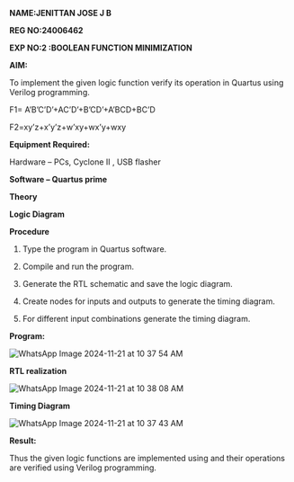 **NAME:JENITTAN JOSE J B**

**REG NO:24006462**

**EXP NO:2 :BOOLEAN FUNCTION MINIMIZATION**

**AIM:**

To implement the given logic function verify its operation in Quartus using Verilog programming.

F1= A’B’C’D’+AC’D’+B’CD’+A’BCD+BC’D 

F2=xy’z+x’y’z+w’xy+wx’y+wxy

**Equipment Required:**

Hardware – PCs, Cyclone II , USB flasher

**Software – Quartus prime**

**Theory**

**Logic Diagram**

**Procedure**

1.	Type the program in Quartus software.

2.	Compile and run the program.

3.	Generate the RTL schematic and save the logic diagram.

4.	Create nodes for inputs and outputs to generate the timing diagram.

5.	For different input combinations generate the timing diagram.


**Program:**

![WhatsApp Image 2024-11-21 at 10 37 54 AM](https://github.com/user-attachments/assets/601332ef-2822-4ece-bf45-1be84ede5214)

**RTL realization**

![WhatsApp Image 2024-11-21 at 10 38 08 AM](https://github.com/user-attachments/assets/cc3d3e8f-ed96-4fac-ac53-e03bd65916b7)

**Timing Diagram**

![WhatsApp Image 2024-11-21 at 10 37 43 AM](https://github.com/user-attachments/assets/eb4f7164-3e01-4c14-a93d-fe5a2019e3e8)

**Result:**

Thus the given logic functions are implemented using and their operations are verified using Verilog programming.

